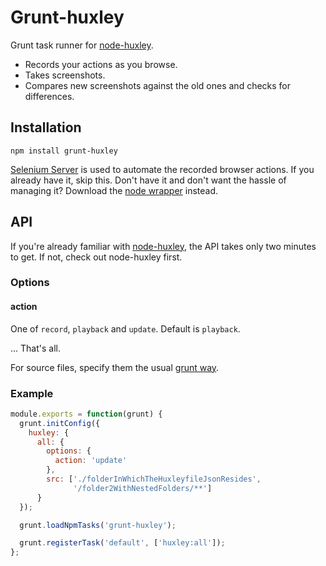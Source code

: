 # Grunt-huxley

Grunt task runner for [node-huxley](https://github.com/chenglou/node-huxley).

- Records your actions as you browse.
- Takes screenshots.
- Compares new screenshots against the old ones and checks for differences.

## Installation

```
npm install grunt-huxley
```

[Selenium Server](http://docs.seleniumhq.org/download/) is used to automate the recorded browser actions. If you already have it, skip this. Don't have it and don't want the hassle of managing it? Download the [node wrapper](https://github.com/eugeneware/selenium-server) instead.

## API

If you're already familiar with [node-huxley](https://github.com/chenglou/node-huxley), the API takes only two minutes to get. If not, check out node-huxley first.

### Options

#### action

One of `record`, `playback` and `update`. Default is `playback`.

... That's all.

For source files, specify them the usual [grunt way](http://gruntjs.com/configuring-tasks#files).

### Example

```js
module.exports = function(grunt) {
  grunt.initConfig({
    huxley: {
      all: {
        options: {
          action: 'update'
        },
        src: ['./folderInWhichTheHuxleyfileJsonResides', 
              '/folder2WithNestedFolders/**']
      }
  });

  grunt.loadNpmTasks('grunt-huxley');

  grunt.registerTask('default', ['huxley:all']);
};
```
